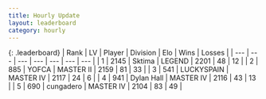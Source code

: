 ```yaml
---
title: Hourly Update
layout: leaderboard
category: hourly
---
```


{: .leaderboard}
| Rank | LV | Player | Division | Elo | Wins | Losses |
| --- | --- | --- | --- | --- | --- | --- |
| <span data-change="0">1</span> | 2145 | <span title="ID: 353063">Sktima</span> | LEGEND | <span data-change="0">2201</span> | <span data-change="0">48</span> | <span data-change="0">12</span> |
| <span data-change="0">2</span> | 885 | <span title="ID: 650820">YOFCA</span> | MASTER II | <span data-change="0">2159</span> | <span data-change="0">81</span> | <span data-change="0">33</span> |
| <span data-change="0">3</span> | 541 | <span title="ID: 623829">LUCKYSPAIN</span> | MASTER IV | <span data-change="0">2117</span> | <span data-change="0">24</span> | <span data-change="0">6</span> |
| <span data-change="0">4</span> | 941 | <span title="ID: 174294">Dylan Hall</span> | MASTER IV | <span data-change="10">2116</span> | <span data-change="2">43</span> | <span data-change="0">13</span> |
| <span data-change="0">5</span> | 690 | <span title="ID: 54134">cungadero</span> | MASTER IV | <span data-change="0">2104</span> | <span data-change="0">83</span> | <span data-change="0">49</span> |